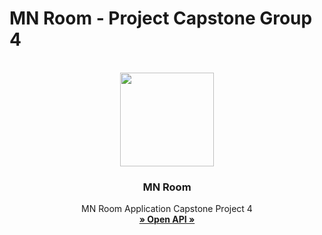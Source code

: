 # MN Room - Project Capstone Group 4

<!-- PROJECT LOGO -->
<br/>
<div align="center">
<!--  mengarah ke repo  -->
  <a href="https://github.com/Capstone-MNRoom">
    <img src="https://gitlab.com/davidwahyup/asset-blog/-/raw/main/images/2022/image/MN_Room.png" width="150" height="150">
  </a>

<h3 align="center">MN Room</h3>

  <p align="center">
    MN Room Application Capstone Project 4
    <br />
    <a href="https://app.swaggerhub.com/apis-docs/davidwah/MNROOM/1.0#/"><strong>» Open API »</strong></a>
    <br />
  </p>
</div>